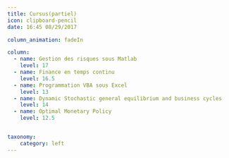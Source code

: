 ```yaml
---
title: Cursus(partiel)
icon: clipboard-pencil
date: 16:45 08/29/2017

column_animation: fadeIn

column:
  - name: Gestion des risques sous Matlab
    level: 17
  - name: Finance en temps continu
    level: 16.5
  - name: Programmation VBA sous Excel
    level: 13
  - name: Dynamic Stochastic general equilibrium and business cycles 
    level: 14
  - name: Optimal Monetary Policy
    level: 12.5


taxonomy:
    category: left
---
```

